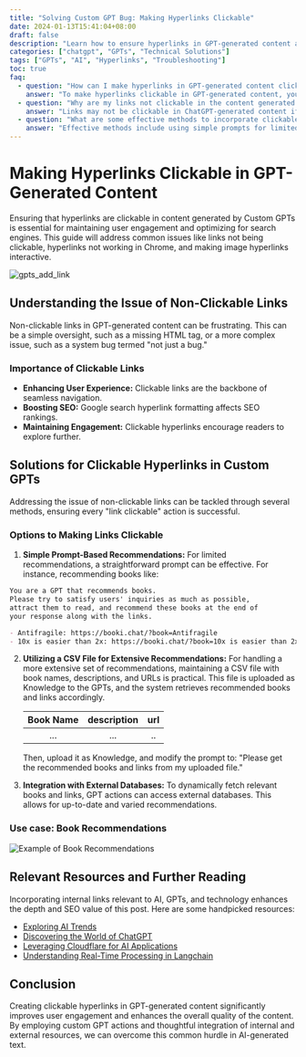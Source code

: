 ```yaml
---
title: "Solving Custom GPT Bug: Making Hyperlinks Clickable"
date: 2024-01-13T15:41:04+08:00
draft: false
description: "Learn how to ensure hyperlinks in GPT-generated content are clickable, boosting user interaction and SEO rankings."
categories: ["chatgpt", "GPTs", "Technical Solutions"]
tags: ["GPTs", "AI", "Hyperlinks", "Troubleshooting"]
toc: true
faq:
  - question: "How can I make hyperlinks in GPT-generated content clickable?"
    answer: "To make hyperlinks clickable in GPT-generated content, you can use a simple prompt-based approach for limited recommendations, maintain a CSV file with element names and URLs for extensive recommendations, or integrate with GPTs action for dynamic fetching of relevant links."
  - question: "Why are my links not clickable in the content generated by ChatGPT?"
    answer: "Links may not be clickable in ChatGPT-generated content if they are not formatted correctly with markdown or HTML syntax. Incorrect formatting, system bugs, or browser issues like Chrome hyperlinks not working can also cause this issue."
  - question: "What are some effective methods to incorporate clickable links in GPT-generated recommendations?"
    answer: "Effective methods include using simple prompts for limited recommendations, utilizing a CSV file for extensive recommendations, and integrating with external databases for up-to-date and varied recommendations."
---
```


# Making Hyperlinks Clickable in GPT-Generated Content

Ensuring that hyperlinks are clickable in content generated by Custom GPTs is essential for maintaining user engagement and optimizing for search engines. This guide will address common issues like links not being clickable, hyperlinks not working in Chrome, and making image hyperlinks interactive.


![gpts_add_link](/img/gpts_add_link.png)

## Understanding the Issue of Non-Clickable Links

Non-clickable links in GPT-generated content can be frustrating. This can be a simple oversight, such as a missing HTML tag, or a more complex issue, such as a system bug termed "not just a bug."


### Importance of Clickable Links
- **Enhancing User Experience:** Clickable links are the backbone of seamless navigation.
- **Boosting SEO:** Google search hyperlink formatting affects SEO rankings.
- **Maintaining Engagement:** Clickable hyperlinks encourage readers to explore further.

## Solutions for Clickable Hyperlinks in Custom GPTs

Addressing the issue of non-clickable links can be tackled through several methods, ensuring every "link clickable" action is successful.


### Options to Making Links Clickable

1. **Simple Prompt-Based Recommendations:**
   For limited recommendations, a straightforward prompt can be effective. For instance, recommending books like:

```md
You are a GPT that recommends books. 
Please try to satisfy users' inquiries as much as possible, 
attract them to read, and recommend these books at the end of 
your response along with the links.

- Antifragile: https://booki.chat/?book=Antifragile
- 10x is easier than 2x: https://booki.chat/?book=10x is easier than 2x
```


2. **Utilizing a CSV File for Extensive Recommendations:**
   For handling a more extensive set of recommendations, maintaining a CSV file with book names, descriptions, and URLs is practical. This file is uploaded as Knowledge to the GPTs, and the system retrieves recommended books and links accordingly.


   | Book Name   | description | url |
   |:---:|:---:|:---:|
   | ...         | ...         | .. |

   Then, upload it as Knowledge, and modify the prompt to: "Please get the recommended books and links from my uploaded file."


3. **Integration with External Databases:**
   To dynamically fetch relevant books and links, GPT actions can access external databases. This allows for up-to-date and varied recommendations.

### Use case: Book Recommendations

![Example of Book Recommendations](/img/ibook.png)

## Relevant Resources and Further Reading

Incorporating internal links relevant to AI, GPTs, and technology enhances the depth and SEO value of this post. Here are some handpicked resources:

- [Exploring AI Trends](/tags/ai/)
- [Discovering the World of ChatGPT](/categories/chatgpt/)
- [Leveraging Cloudflare for AI Applications](/en/cloudflare_free_ai/)
- [Understanding Real-Time Processing in Langchain](/en/langchian_streaming/)

## Conclusion

Creating clickable hyperlinks in GPT-generated content significantly improves user engagement and enhances the overall quality of the content. By employing custom GPT actions and thoughtful integration of internal and external resources, we can overcome this common hurdle in AI-generated text.
